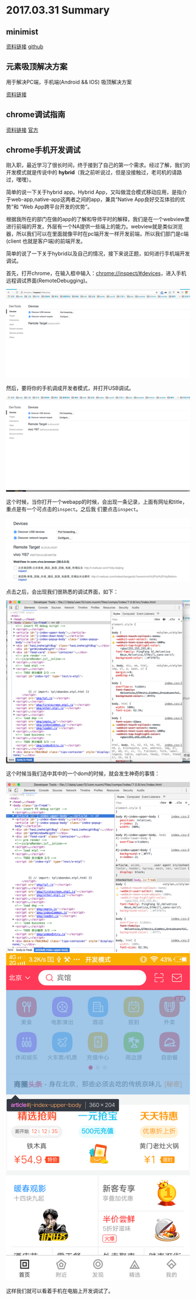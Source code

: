 # 2017.03.31 Summary
## minimist
[资料链接](http://www.jianshu.com/p/231b931ab389)
[github](https://github.com/substack/minimist)

## 元素吸顶解决方案
用于解决PC端，手机端(Android && IOS) 吸顶解决方案

[资料链接](http://www.ayqy.net/blog/%E5%90%B8%E9%A1%B6%E6%95%88%E6%9E%9C%E8%A7%A3%E5%86%B3%E6%96%B9%E6%A1%88/)

## chrome调试指南

[资料链接](http://www.jianshu.com/p/cf36d48652f4)
[官方](https://developer.chrome.com/devtools)

## chrome手机开发调试
刚入职，最近学习了很长时间，终于接到了自己的第一个需求。经过了解，我们的开发模式就是传说中的 **hybrid**（我之前听说过，但是没接触过，老司机的请路过，嘿嘿）。

简单的说一下关于hybrid app。Hybrid App，又叫做混合模式移动应用，是指介于web-app,native-app这两者之间的app，兼具“Native App良好交互体验的优势”和
“Web App跨平台开发的优势”。

根据我所在的部门在做的app的了解和导师平时的解释，我们是在一个webview里进行前端的开发，外层有一个NA提供一些端上的能力。webview就是类似浏览器，所以我们可以在里面就像平时在pc端开发一样开发前端，所以我们部门是c端(client 也就是客户端)的前端开发。

简单的说了一下关于hybrid以及自己的情况，接下来说正题，如何进行手机端开发调试。

首先，打开chrome，在输入框中输入：[chrome://inspect/#devices](chrome://inspect/#devices)，进入手机远程调试界面(RemoteDebugging)。

![demo1](./pic/WX20170331-214000@2x.png)

然后，要将你的手机调成开发者模式，并打开USB调试。

![demo2](./pic/WX20170331-214323@2x.png)

这个时候，当你打开一个webapp的时候，会出现一条记录，上面有网址和title，重点是有一个可点击的`inspect`。之后我
们要点击`inspect`。

![demo3](./pic/WX20170331-214527@2x.png)

点击之后，会出现我们很熟悉的调试界面，如下：

![demo4](./pic/WX20170331-214654@2x.png)

这个时候当我们选中其中的一个dom的时候，就会发生神奇的事情：

![demo6](./pic/WX20170331-214738@2x.png)
![demo7](./pic/20170331_214726.png)

这样我们就可以看着手机在电脑上开发调试了。